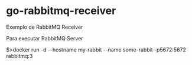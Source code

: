 # go-rabbitmq-receiver
Exemplo de RabbitMQ Receiver

Para executar RabbitMQ Server

$>docker run -d --hostname my-rabbit --name some-rabbit -p5672:5672 rabbitmq:3
